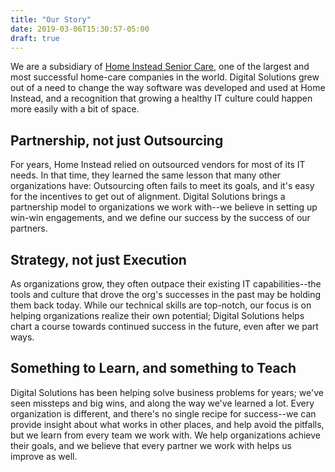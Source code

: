 ```yaml
---
title: "Our Story"
date: 2019-03-06T15:30:57-05:00
draft: true 
---
```


We are a subsidiary of [Home Instead Senior Care](www.homeinstead.com), one of the largest and most successful home-care companies in the world.  Digital Solutions grew out of a need to change the way software was developed and used at Home Instead, and a recognition that growing a healthy IT culture could happen more easily with a bit of space.  
 
## Partnership, not just Outsourcing
For years, Home Instead relied on outsourced vendors for most of its IT needs.  In that time, they learned the same lesson that many other organizations have:  Outsourcing often fails to meet its goals, and it's easy for the incentives to get out of alignment.  Digital Solutions brings a partnership model to organizations we work with--we believe in setting up win-win engagements, and we define our success by the success of our partners.

## Strategy, not just Execution
As organizations grow, they often outpace their existing IT capabilities--the tools and culture that drove the org's successes in the past may be holding them back today.  While our technical skills are top-notch, our focus is on helping organizations realize their own potential; Digital Solutions helps chart a course towards continued success in the future, even after we part ways.

## Something to Learn, and something to Teach
Digital Solutions has been helping solve business problems for years; we've seen missteps and big wins, and along the way we've learned a lot.  Every organization is different, and there's no single recipe for success--we can provide insight about what works in other places, and help avoid the pitfalls, but we learn from every team we work with.  We help organizations achieve their goals, and we believe that every partner we work with helps us improve as well.